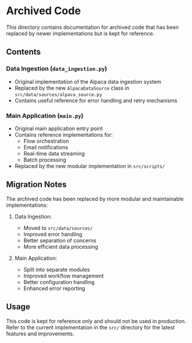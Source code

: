# Archived Code

This directory contains documentation for archived code that has been replaced by newer implementations but is kept for reference.

## Contents

### Data Ingestion (`data_ingestion.py`)
- Original implementation of the Alpaca data ingestion system
- Replaced by the new `AlpacaDataSource` class in `src/data/sources/alpaca_source.py`
- Contains useful reference for error handling and retry mechanisms

### Main Application (`main.py`)
- Original main application entry point
- Contains reference implementations for:
  - Flow orchestration
  - Email notifications
  - Real-time data streaming
  - Batch processing
- Replaced by the new modular implementation in `src/scripts/`

## Migration Notes

The archived code has been replaced by more modular and maintainable implementations:

1. Data Ingestion:
   - Moved to `src/data/sources/`
   - Improved error handling
   - Better separation of concerns
   - More efficient data processing

2. Main Application:
   - Split into separate modules
   - Improved workflow management
   - Better configuration handling
   - Enhanced error reporting

## Usage

This code is kept for reference only and should not be used in production. Refer to the current implementation in the `src/` directory for the latest features and improvements. 